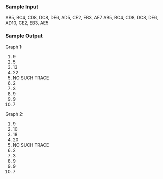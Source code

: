 ### Sample Input
AB5, BC4, CD8, DC8, DE6, AD5, CE2, EB3, AE7
AB5, BC4, CD8, DC8, DE6, AD10, CE2, EB3, AE5

### Sample Output
Graph 1:
1. 9
2. 5
3. 13
4. 22
5. NO SUCH TRACE
6. 2
7. 3
8. 9
9. 9
10. 7

Graph 2:
1. 9
2. 10
3. 18
4. 20
5. NO SUCH TRACE
6. 2
7. 3
8. 9
9. 9
10. 7

